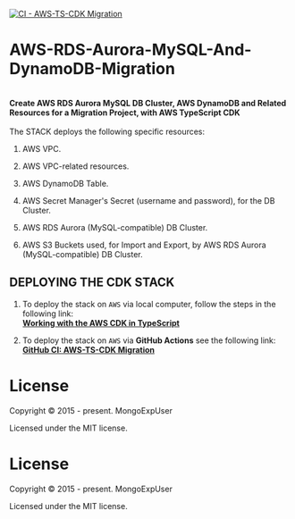 [![CI - AWS-TS-CDK Migration](https://github.com/MongoExpUser/AWS-RDS-Aurora-MySQL-And-DynamoDB-Migration/actions/workflows/aws-migration-cdk.yml/badge.svg)](https://github.com/MongoExpUser/AWS-RDS-Aurora-MySQL-And-DynamoDB-Migration/actions/workflows/aws-migration-cdk.yml)

# AWS-RDS-Aurora-MySQL-And-DynamoDB-Migration

<br>
<strong>
Create AWS RDS Aurora MySQL DB Cluster, AWS DynamoDB and Related Resources for a Migration Project, with AWS TypeScript CDK
</strong>
<br><br>
The  STACK deploys the following specific resources:

1) AWS VPC.

2) AWS VPC-related resources.

3) AWS DynamoDB Table.

4) AWS Secret Manager's Secret (username and password), for the DB Cluster.

5) AWS RDS Aurora (MySQL-compatible) DB Cluster.

6) AWS S3 Buckets used, for Import and Export, by AWS RDS Aurora (MySQL-compatible) DB Cluster.

## DEPLOYING THE CDK STACK

1) To deploy the stack  on ```AWS``` via local computer, follow the steps in the following link:<br>
<strong><a href="https://docs.aws.amazon.com/cdk/latest/guide/work-with-cdk-typescript.html" rel="nofollow"> Working with the AWS CDK in TypeScript</a></p></strong>
 
 
2) To deploy the stack  on ```AWS``` via <strong>GitHub Actions</strong> see the following link: <br>
 <strong><a href="https://github.com/MongoExpUser/AWS-RDS-Aurora-MySQL-And-DynamoDB-Migration/blob/main/.github/workflows/aws-migration-cdk.yml" rel="nofollow">GitHub CI: AWS-TS-CDK Migration</a></p></strong>
  

# License

Copyright © 2015 - present. MongoExpUser

Licensed under the MIT license.

  
  

# License

Copyright © 2015 - present. MongoExpUser

Licensed under the MIT license.
